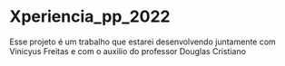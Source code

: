 # Xperiencia_pp_2022
Esse projeto é um trabalho que estarei desenvolvendo juntamente com Vinicyus Freitas e com o auxilio do professor Douglas Cristiano
